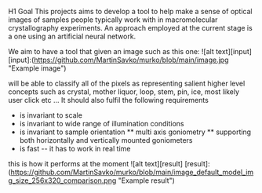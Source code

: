 H1 Goal
This projects aims to develop a tool to help make a sense of optical images of samples people typically work with in macromolecular crystallography experiments. An approach employed at the current stage is a one using an artificial neural network.

We aim to have a tool that given an image such as this one:
![alt text][input]
[input]:(https://github.com/MartinSavko/murko/blob/main/image.jpg "Example image")

will be able to classify all of the pixels as representing salient higher level concepts such as crystal, mother liquor, loop, stem, pin, ice, most likely user click etc ... It should also fulfil the following requirements

* is invariant to scale
* is invariant to wide range of illumination conditions
* is invariant to sample orientation 
** multi axis goniometry
** supporting both horizontally and vertically mounted goniometers
* is fast -- it has to work in real time

this is how it performs at the moment
![alt text][result]
[result]:(https://github.com/MartinSavko/murko/blob/main/image_default_model_img_size_256x320_comparison.png "Example result")

